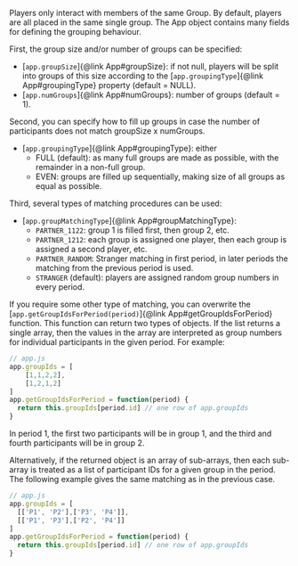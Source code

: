 Players only interact with members of the same Group. By default, players are all placed in the same single group. The App object contains many fields for defining the grouping behaviour.

First, the group size and/or number of groups can be specified:

- [`app.groupSize`]{@link App#groupSize}: if not null, players will be split into groups of this size according to the [`app.groupingType`]{@link App#groupingType} property (default = NULL).
- [`app.numGroups`]{@link App#numGroups}: number of groups (default = 1).

Second, you can specify how to fill up groups in case the number of participants does not match groupSize x numGroups.

- [`app.groupingType`]{@link App#groupingType}: either
    - FULL (default): as many full groups are made as possible, with the remainder in a non-full group.
    - EVEN: groups are filled up sequentially, making size of all groups as equal as possible.

Third, several types of matching procedures can be used:

- [`app.groupMatchingType`]{@link App#groupMatchingType}:
    - `PARTNER_1122`: group 1 is filled first, then group 2, etc.
    - `PARTNER_1212`: each group is assigned one player, then each group is assigned a second player, etc.
    - `PARTNER_RANDOM`: Stranger matching in first period, in later periods the matching from the previous period is used.
    - `STRANGER` (default): players are assigned random group numbers in every period.

If you require some other type of matching, you can overwrite the [`app.getGroupIdsForPeriod(period)`]{@link App#getGroupIdsForPeriod} function. This function can return two types of objects. If the list returns a single array, then the values in the array are interpreted as group numbers for individual participants in the given period. For example:

```javascript
// app.js
app.groupIds = [
    [1,1,2,2],
    [1,2,1,2]
]
app.getGroupIdsForPeriod = function(period) {
  return this.groupIds[period.id] // one row of app.groupIds
}
```

In period 1, the first two participants will be in group 1, and the third and fourth participants will be in group 2.

Alternatively, if the returned object is an array of sub-arrays, then each sub-array is treated as a list of participant IDs for a given group in the period. The following example gives the same matching as in the previous case.

```javascript
// app.js
app.groupIds = [
  [['P1', 'P2'],['P3', 'P4']],
  [['P1', 'P3'],['P2', 'P4']]
]
app.getGroupIdsForPeriod = function(period) {
  return this.groupIds[period.id] // one row of app.groupIds
}
```
